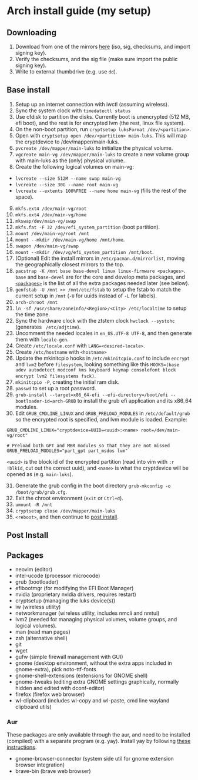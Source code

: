 # Arch install guide (my setup)

## Downloading
1. Download from one of the mirrors [here](https://archlinux.org/download/) (iso, sig, checksums, and import signing key).
2. Verify the checksums, and the sig file (make sure import the public signing key).
3. Write to external thumbdrive (e.g. use `dd`).

## Base install
1. Setup up an internet connection with iwctl (assuming wireless).
2. Sync the system clock with `timedatectl status`
3. Use cfdisk to partition the disks. Currently boot is unencrypted (512 MB, efi boot), and the rest is for encrypted lvm (the rest, linux file system).
4. On the non-boot partition, run `cryptsetup luksFormat /dev/<partition>`.
5. Open with `cryptsetup open /dev/<partition> main-luks`. This will map the cryptdevice to /dev/mapper/main-luks.
6. `pvcreate /dev/mapper/main-luks` to initialize the physical volume.
7. `vgcreate main-vg /dev/mapper/main-luks` to create a new volume group with main-luks as the (only) physical volume.
8. Create the following logical volumes on main-vg:
  - `lvcreate --size 512M --name swap main-vg`
  - `lvcreate --size 30G --name root main-vg`
  - `lvcreate --extents 100%FREE --name home main-vg` (fills the rest of the space).
9. `mkfs.ext4 /dev/main-vg/root`
10. `mkfs.ext4 /dev/main-vg/home`
11. `mkswap/dev/main-vg/swap`
12. `mkfs.fat -F 32 /dev/efi_system_partition` (boot partition).
13. `mount /dev/main-vg/root /mnt`
14. `mount --mkdir /dev/main-vg/home /mnt/home`.
15. `swapon /dev/main-vg/swap` 
16. `mount --mkdir /dev/vg/efi_system_partition /mnt/boot`.
17. (Optional) Edit the install mirrors in `/etc/pacman.d/mirrorlist`, moving the geographically closest mirrors to the top.
18. `pacstrap -K /mnt base base-devel linux linux-firmware <packages>`. `base` and `base-devel` are for the core and develop meta packages, and [`<packages>`](#packages) is the list of all the extra packages needed later (see below).
19. `genfstab -U /mnt >> /mnt/etc/fstab` to setup the fstab to match the current setup in `/mnt` (`-U` for uuids instead of `-L` for labels).
20. `arch-chroot /mnt`
21. `ln -sf /usr/share/zoneinfo/<Region>/<City> /etc/localtime` to setup the time zone.
22. Sync the hardware clock with the ztstem clock `hwclock --systohc` (generates `
/etc/adjtime`).
23. Uncomment the needed locales in `en_US.UTF-8 UTF-8`, and then generate them with `locale-gen`.
24. Create `/etc/locale.conf` with `LANG=<desired-locale>`.
25. Create `/etc/hostname` with `<hostname>`
26. Update the mkinitcpio hooks in `/etc/mkinitcpio.conf` to include `encrypt` and `lvm2` before `filesystem`, looking something like this `HOOKS=(base udev autodetect modconf kms keyboard keymap consolefont block encrypt lvm2 filesystems fsck)`.
27. `mkinitcpio -P`, creating the initial ram disk.
28. `passwd` to set up a root password.
29. `grub-install --target=x86_64-efi --efi-directory=/boot/efi --bootloader-id=arch-GRUB` to install the grub efi application and its x86_64 modules.
30. Edit `GRUB_CMDLINE_LINUX` and `GRUB_PRELOAD_MODULES` in `/etc/default/grub` so the encrypted root is specified, and lvm module is loaded. Example:

```
GRUB_CMDLINE_LINUX="cryptdevice=UUID=<uuid>:<name> root=/dev/main-vg/root"

# Preload both GPT and MBR modules so that they are not missed
GRUB_PRELOAD_MODULES="part_gpt part_msdos lvm"
```

`<uuid>` is the block id of the encrypted partition (read into vim with `:r !blkid`, cut out the correct uuid), and `<name>` is what the cryptdevice will be opened as (e.g. `main-luks`).

31. Generate the grub config in the boot directory `grub-mkconfig -o /boot/grub/grub.cfg`.
32. Exit the chroot environment (`exit` or `Ctrl+d`).
33. `umount -R /mnt`
34. `cryptsetup close /dev/mapper/main-luks`
35. `<reboot>`, and then continue to [post install](#post-install).

## Post Install


## Packages
- neovim (editor)
- intel-ucode (processor microcode)
- grub (bootloader)
- efibootmgr (for modifying the EFI Boot Manager)
- nvidia (proprietary nvidia drivers, requires restart)
- cryptsetup (managing the luks device(s))
- iw (wireless utility)
- networkmanager (wireless utility, includes nmcli and nmtui)
- lvm2 (needed for managing physical volumes, volume groups, and logical volumes).
- man (read man pages)
- zsh (alternative shell)
- git
- wget
- gufw (simple firewall management with GUI)
- gnome (desktop environment, without the extra apps included in gnome-extra), pick noto-ttf-fonts
- gnome-shell-extensions (extensions for GNOME shell)
- gnome-tweaks (editing extra GNOME settings graphically, normally hidden and edited with dconf-editor)
- firefox (firefox web browser)
- wl-clipboard (includes wl-copy and wl-paste, cmd line wayland clipboard utils)

### Aur
These packages are only available through the aur, and need to be installed (compiled) with a separate program (e.g. yay). Install yay by following [these instructions](https://github.com/Jguer/yay#installation).

- gnome-browser-connector (system side util for gnome extension browser integration)
- brave-bin (brave web browser)
